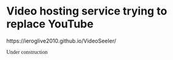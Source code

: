 <h1>Video hosting service trying to replace YouTube</h1>
https://ieroglive2010.github.io/VideoSeeIer/
<p><font face="Comic Sans MS"> Under construction</font></p>
